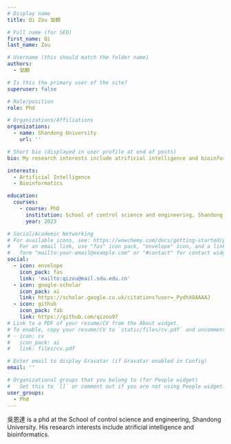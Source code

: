 ```yaml
---
# Display name
title: Qi Zou 邹麒

# Full name (for SEO)
first_name: Qi
last_name: Zou

# Username (this should match the folder name)
authors:
  - 邹麒

# Is this the primary user of the site?
superuser: false

# Role/position
role: Phd

# Organizations/Affiliations
organizations:
  - name: Shandong University
    url: ''

# Short bio (displayed in user profile at end of posts)
bio: My research interests include atrificial intelligence and bioinformatics.

interests:
  - Artificial Intelligence
  - Bioinformatics

education:
  courses:
    - course: PhD
      institution: School of control science and engineering, Shandong University
      year: 2023

# Social/Academic Networking
# For available icons, see: https://wowchemy.com/docs/getting-started/page-builder/#icons
#   For an email link, use "fas" icon pack, "envelope" icon, and a link in the
#   form "mailto:your-email@example.com" or "#contact" for contact widget.
social:
  - icon: envelope
    icon_pack: fas
    link: 'mailto:qizou@mail.sdu.edu.cn'
  - icon: google-scholar
    icon_pack: ai
    link: https://scholar.google.co.uk/citations?user=_PydhX8AAAAJ
  - icon: github
    icon_pack: fab
    link: https://github.com/qizou97
# Link to a PDF of your resume/CV from the About widget.
# To enable, copy your resume/CV to `static/files/cv.pdf` and uncomment the lines below.
# - icon: cv
#   icon_pack: ai
#   link: files/cv.pdf

# Enter email to display Gravatar (if Gravatar enabled in Config)
email: ''

# Organizational groups that you belong to (for People widget)
#   Set this to `[]` or comment out if you are not using People widget.
user_groups:
  - Phd
---
```


吳恩達 is a phd at the School of control science and engineering, Shandong University. His research interests include 
atrificial intelligence and bioinformatics.